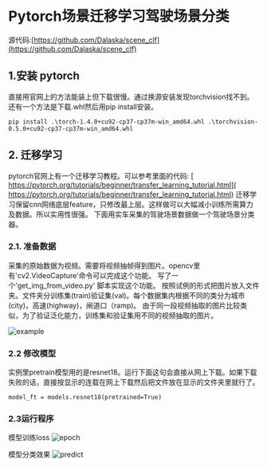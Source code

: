 # Pytorch场景迁移学习驾驶场景分类
源代码:[https://github.com/Dalaska/scene_clf](https://github.com/Dalaska/scene_clf)

## 1.安装 pytorch 
直接用官网上的方法能装上但下载很慢。通过换源安装发现torchvision找不到。还有一个方法是下载.whl然后用pip install安装。
```
pip install .\torch-1.4.0+cu92-cp37-cp37m-win_amd64.whl .\torchvision-0.5.0+cu92-cp37-cp37m-win_amd64.whl
```
## 2. 迁移学习
pytorch官网上有一个迁移学习教程。可以参考里面的代码:
[ https://pytorch.org/tutorials/beginner/transfer_learning_tutorial.html]( https://pytorch.org/tutorials/beginner/transfer_learning_tutorial.html)
迁移学习保留cnn网络底层feature，只修改最上层。这样做可以大幅减小训练所需算力及数据。所以实用性很强。
下面用实车采集的驾驶场景数据做一个驾驶场景分类器。

### 2.1. 准备数据
采集的原始数据为视频。需要将视频抽帧得到图片。opencv里有'cv2.VideoCapture'命令可以完成这个功能。
写了一个'get_img_from_video.py' 脚本实现这个功能。
按照试例的形式把图片放入文件夹。文件夹分训练集(train)验证集(val)。每个数据集内根据不同的类分为城市(city)，高速(highway)，闸道口（ramp)。
由于同一段视频抽取的图片比较类似，为了验证泛化能力，训练集和验证集用不同的视频抽取的图片。

![example](https://files-cdn.cnblogs.com/files/dalaska/ramp.bmp)

### 2.2 修改模型
实例里pretrain模型用的是resnet18。运行下面这句会直接从网上下载。如果下载失败的话，直接按显示的连载在网上下载然后把文件放在显示的文件夹里就行了。
```
model_ft = models.resnet18(pretrained=True)
```

### 2.3运行程序
模型训练loss
![epoch](https://files-cdn.cnblogs.com/files/dalaska/epoch.bmp)

模型分类效果
![predict](https://files-cdn.cnblogs.com/files/dalaska/predict.bmp)
